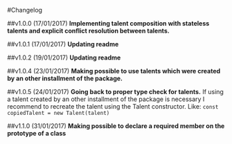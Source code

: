 #Changelog

##v1.0.0 (17/01/2017)
**Implementing talent composition with stateless talents and explicit conflict resolution between talents.**

##v1.0.1 (17/01/2017)
**Updating readme**

##v1.0.2 (19/01/2017)
**Updating readme**

##v1.0.4 (23/01/2017)
**Making possible to use talents which were created by an other installment of the package.**

##v1.0.5 (24/01/2017)
**Going back to proper type check for talents.** If using a talent created by an other installment of the package is necessary I recommend to recreate the talent using the Talent constructor. Like: `const copiedTalent = new Talent(talent)`

##v1.1.0 (31/01/2017)
**Making possible to declare a required member on the prototype of a class**
